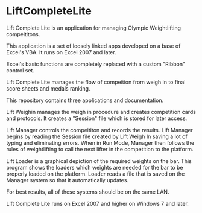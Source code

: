 # LiftCompleteLite

Lift Complete Lite is an application for managing Olympic Weightlifting
compeititons.

This application is a set of loosely linked apps developed on a base
of Excel's VBA.  It runs on Excel 2007 and later.

Excel's basic functions are completely replaced with a custom "Ribbon"
control set.

Lift Complete Lite manages the flow of compeition from weigh in to 
final score sheets and medals ranking.

This repository contains three applications and documentation.

Lift Weighin  manages the weigh in procedure and creates competition
cards and protocols.  It creates a "Session" file which is stored for
later access.

Lift Manager controls the compeititon and records the results.  Lift
Manager begins by reading the Session file created by Lift Weigh In
saving a lot of typing and eliminating errors.  When in Run Mode, 
Manager then follows the rules of weightlifting to call the next lifter
in the competition to the platform.

Lift Loader is a graphical depiction of the required weights on the bar.
This program shows the loaders which weights are needed for the bar to 
be properly loaded on the platform.  Loader reads a file that is saved
on the Manager system so that it automatically updates.

For best results, all of these systems should be on the same LAN.

Lift Complete Lite runs on Excel 2007 and higher on Windows 7 and later.